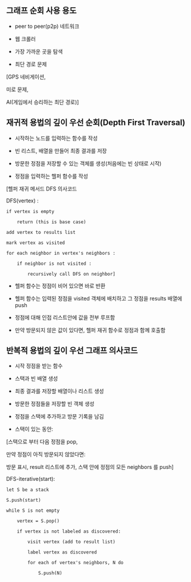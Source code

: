 ## 그래프 순회 사용 용도

- peer to peer(p2p) 네트워크

- 웹 크롤러

- 가장 가까운 곳을 탐색

- 최단 경로 문제

[GPS 네비게이션,

미로 문제,

AI(게임에서 승리하는 최단 경로)]

## 재귀적 용법의 깊이 우선 순회(Depth First Traversal)

- 시작하는 노드를 입력하는 함수를 작성

- 빈 리스트, 배열을 만들어 최종 결과를 저장

- 방문한 정점을 저장할 수 있는 객체를 생성(처음에는 빈 상태로 시작)

- 정점을 입력하는 헬퍼 함수를 작성

[헬퍼 재귀 메서드 DFS 의사코드

DFS(vertex) :

    if vertex is empty

        return (this is base case)

    add vertex to results list

    mark vertex as visited

    for each neighbor in vertex's neighbors :

        if neighbor is not visited :

            recursively call DFS on neighbor]

- 헬퍼 함수는 정점이 비어 있으면 바로 반환

- 헬퍼 함수는 입력된 정점을 visited 객체에 배치하고 그 정점을 results 배열에 push

- 정점에 대해 인접 리스트안에 값을 전부 루프함

- 만약 방문되지 않은 값이 있다면, 헬퍼 재귀 함수로 정점과 함께 호출함

## 반복적 용법의 깊이 우선 그래프 의사코드

- 시작 정점을 받는 함수

- 스택과 빈 배열 생성

- 최종 결과를 저장할 배열이나 리스트 생성

- 방문한 정점들을 저장할 빈 객체 생성

- 정점을 스택에 추가하고 방문 기록을 남김

- 스택이 있는 동안:

[스택으로 부터 다음 정점을 pop,

만약 정점이 아직 방문되지 않았다면:

방문 표시, result 리스트에 추가, 스택 안에 정점의 모든 neighbors 를 push]

DFS-iterative(start):

    let S be a stack

    S.push(start)

    while S is not empty

        vertex = S.pop()

        if vertex is not labeled as discovered:

            visit vertex (add to result list)

            label vertex as discovered

            for each of vertex's neighbors, N do

                S.push(N)
